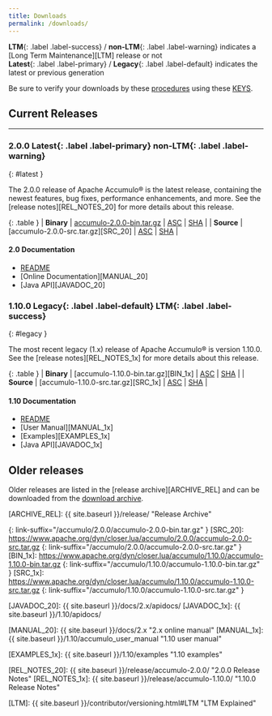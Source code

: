 ```yaml
---
title: Downloads
permalink: /downloads/
---
```


<script type="text/javascript">

var updateLinks = function(mirror) {
  $('a[link-suffix]').each(function(i, obj) {
    $(obj).attr('href', mirror.replace(/\/+$/, "") + $(obj).attr('link-suffix'));
  });
};

var mirrorsCallback = function(json) {
  var htmlContent = '<div class="row"><div class="col-md-3"><h5>Select an Apache download mirror:</h5></div>' +
    '<div class="col-md-5"><select class="form-control" id="apache-mirror-select">';
  htmlContent += '<optgroup label="Preferred Mirror (based on location)">';
  htmlContent += '<option selected="selected">' + json.preferred + '</option>';
  htmlContent += '</optgroup>';
  htmlContent += '<optgroup label="HTTP Mirrors">';
  for (var i = 0; i < json.http.length; i++) {
    htmlContent += '<option>' + json.http[i] + '</option>';
  }
  htmlContent += '</optgroup>';
  htmlContent += '<optgroup label="FTP Mirrors">';
  for (var i = 0; i < json.ftp.length; i++) {
    htmlContent += '<option>' + json.ftp[i] + '</option>';
  }
  htmlContent += '</optgroup>';
  htmlContent += '<optgroup label="Backup Mirrors">';
  for (var i = 0; i < json.backup.length; i++) {
    htmlContent += '<option>' + json.backup[i] + '</option>';
  }
  htmlContent += '</optgroup>';
  htmlContent += '</select></div></div>';

  $("#mirror_selection").html(htmlContent);

  $( "#apache-mirror-select" ).change(function() {
    var mirror = $("#apache-mirror-select option:selected").text();
    updateLinks(mirror);
  });

  updateLinks(json.preferred);
};

// get mirrors when page is ready
$(function() { $.getJSON("https://accumulo.apache.org/mirrors.cgi?as_json", mirrorsCallback); });

</script>

<div id="mirror_selection"></div>

**LTM**{: .label .label-success} / **non-LTM**{: .label .label-warning} indicates a [Long Term Maintenance][LTM] release or not  
**Latest**{: .label .label-primary} / **Legacy**{: .label .label-default} indicates the latest or previous generation

Be sure to verify your downloads by these [procedures][VERIFY_PROCEDURES] using these [KEYS][GPG_KEYS].

## Current Releases

---

### 2.0.0 **Latest**{: .label .label-primary} **non-LTM**{: .label .label-warning}
{: #latest }

The 2.0.0 release of Apache Accumulo&reg; is the latest release, containing
the newest features, bug fixes, performance enhancements, and more.
See the [release notes][REL_NOTES_20] for more details about this release.

{: .table }
| **Binary** | [accumulo-2.0.0-bin.tar.gz][BIN_20] | [ASC][ASC_BIN_20] | [SHA][SHA_BIN_20] |
| **Source** | [accumulo-2.0.0-src.tar.gz][SRC_20] | [ASC][ASC_SRC_20] | [SHA][SHA_SRC_20] |

#### 2.0 Documentation
* [README][README_20]
* [Online Documentation][MANUAL_20]
* [Java API][JAVADOC_20]

### 1.10.0 **Legacy**{: .label .label-default} **LTM**{: .label .label-success}
{: #legacy }

The most recent legacy (1.x) release of Apache Accumulo&reg; is version 1.10.0.
See the [release notes][REL_NOTES_1x] for more details about this release.

{: .table }
| **Binary** | [accumulo-1.10.0-bin.tar.gz][BIN_1x] | [ASC][ASC_BIN_1x] | [SHA][SHA_BIN_1x] |
| **Source** | [accumulo-1.10.0-src.tar.gz][SRC_1x] | [ASC][ASC_SRC_1x] | [SHA][SHA_SRC_1x] |

#### 1.10 Documentation
* [README][README_1x]
* [User Manual][MANUAL_1x]
* [Examples][EXAMPLES_1x]
* [Java API][JAVADOC_1x]

## Older releases

Older releases are listed in the [release archive][ARCHIVE_REL] and can be
downloaded from the [download archive][ARCHIVE_DOWN].

[VERIFY_PROCEDURES]: https://www.apache.org/info/verification "Verify"
[GPG_KEYS]: https://downloads.apache.org/accumulo/KEYS "KEYS"
[ARCHIVE_DOWN]: https://archive.apache.org/dist/accumulo "Download Archive"
[ARCHIVE_REL]: {{ site.baseurl }}/release/ "Release Archive"

[ASC_BIN_20]: https://downloads.apache.org/accumulo/2.0.0/accumulo-2.0.0-bin.tar.gz.asc
[ASC_SRC_20]: https://downloads.apache.org/accumulo/2.0.0/accumulo-2.0.0-src.tar.gz.asc
[SHA_BIN_20]: https://downloads.apache.org/accumulo/2.0.0/accumulo-2.0.0-bin.tar.gz.sha512
[SHA_SRC_20]: https://downloads.apache.org/accumulo/2.0.0/accumulo-2.0.0-src.tar.gz.sha512
[ASC_BIN_1x]: https://downloads.apache.org/accumulo/1.10.0/accumulo-1.10.0-bin.tar.gz.asc
[ASC_SRC_1x]: https://downloads.apache.org/accumulo/1.10.0/accumulo-1.10.0-src.tar.gz.asc
[SHA_BIN_1x]: https://downloads.apache.org/accumulo/1.10.0/accumulo-1.10.0-bin.tar.gz.sha512
[SHA_SRC_1x]: https://downloads.apache.org/accumulo/1.10.0/accumulo-1.10.0-src.tar.gz.sha512

[BIN_20]: https://www.apache.org/dyn/closer.lua/accumulo/2.0.0/accumulo-2.0.0-bin.tar.gz
{: link-suffix="/accumulo/2.0.0/accumulo-2.0.0-bin.tar.gz" }
[SRC_20]: https://www.apache.org/dyn/closer.lua/accumulo/2.0.0/accumulo-2.0.0-src.tar.gz
{: link-suffix="/accumulo/2.0.0/accumulo-2.0.0-src.tar.gz" }
[BIN_1x]: https://www.apache.org/dyn/closer.lua/accumulo/1.10.0/accumulo-1.10.0-bin.tar.gz
{: link-suffix="/accumulo/1.10.0/accumulo-1.10.0-bin.tar.gz" }
[SRC_1x]: https://www.apache.org/dyn/closer.lua/accumulo/1.10.0/accumulo-1.10.0-src.tar.gz
{: link-suffix="/accumulo/1.10.0/accumulo-1.10.0-src.tar.gz" }

[README_20]: https://github.com/apache/accumulo/blob/rel/2.0.0/README.md
[README_1x]: https://github.com/apache/accumulo/blob/rel/1.10.0/README.md

[JAVADOC_20]: {{ site.baseurl }}/docs/2.x/apidocs/
[JAVADOC_1x]: {{ site.baseurl }}/1.10/apidocs/

[MANUAL_20]: {{ site.baseurl }}/docs/2.x "2.x online manual"
[MANUAL_1x]: {{ site.baseurl }}/1.10/accumulo_user_manual "1.10 user manual"

[EXAMPLES_1x]: {{ site.baseurl }}/1.10/examples "1.10 examples"

[REL_NOTES_20]: {{ site.baseurl }}/release/accumulo-2.0.0/ "2.0.0 Release Notes"
[REL_NOTES_1x]: {{ site.baseurl }}/release/accumulo-1.10.0/ "1.10.0 Release Notes"

[LTM]: {{ site.baseurl }}/contributor/versioning.html#LTM "LTM Explained"
